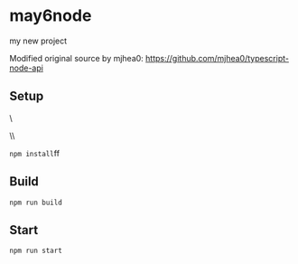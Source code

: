 # may6node

my new project

Modified original source by mjhea0: https://github.com/mjhea0/typescript-node-api

## Setup


























\\








\\\






























`npm install`ff












## Build







`npm run build`





## Start

`npm run start`


